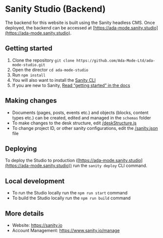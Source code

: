 # Sanity Studio (Backend)

The backend for this website is built using the Sanity headless CMS. Once deployed, the backend can be accessed at [https://ada-mode.sanity.studio](https://ada-mode.sanity.studio).

## Getting started

1. Clone the repository `git clone https://github.com/Ada-Mode-Ltd/ada-mode-studio.git`
1. Open the director `cd ada-mode-studio`
1. Run `npm install`
1. You will also want to install the [Sanity CLI](https://www.sanity.io/docs/cli)
1. If you are new to Sanity, [Read “getting started” in the docs](https://www.sanity.io/docs/introduction/getting-started)

## Making changes

- Documents (pages, posts, events etc.) and objects (blocks, content types etc.) can be created, edited and managed in the `schemas` folder
- To make changes to the desk structure, edit [/deskStructure.js](/deskStructure.js)
- To change project ID, or other sanity configurations, edit the [/sanity.json](/sanity.json) file

## Deploying

To deploy the Studio to production ([https://ada-mode.sanity.studio](https://ada-mode.sanity.studio)) run the `sanity deploy` CLI command.

## Local development

- To run the Studio locally run the `npm run start` command
- To build the Studio locally run the `npm run build` command

## More details

- Website: <https://sanity.io>
- Account Management: <https://www.sanity.io/manage>
